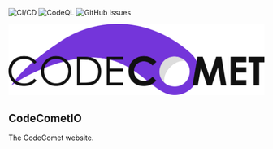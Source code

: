 ![CI/CD](https://github.com/FreekMencke/CodeCometIO/workflows/CI/CD/badge.svg)
![CodeQL](https://github.com/FreekMencke/CodeCometIO/workflows/CodeQL/badge.svg)
![GitHub issues](https://img.shields.io/github/issues/FreekMencke/CodeCometIO.svg)

![](.//projects/code-comet-io/src/assets/logo-light.svg)

## CodeCometIO

The CodeComet website.

